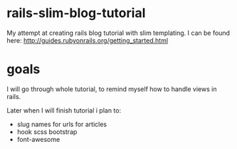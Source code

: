 # rails-slim-blog-tutorial
My attempt at creating rails blog tutorial with slim templating. I can be found here: http://guides.rubyonrails.org/getting_started.html

# goals
I will go through whole tutorial, to remind myself how to handle views in rails.

Later when I will finish tutorial i plan to:
 * slug names for urls for articles
 * hook scss bootstrap
 * font-awesome 

